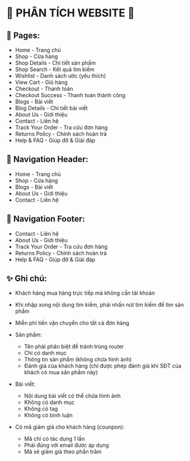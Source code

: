 # 🎉 PHÂN TÍCH WEBSITE 🎉

## 🦄 Pages:

-  Home - Trang chủ
-  Shop - Cửa hàng
-  Shop Details - Chi tiết sản phẩm
-  Shop Search - Kết quả tìm kiếm
-  Wishlist - Danh sách ước (yêu thích)
-  View Cart - Giỏ hàng
-  Checkout - Thanh toán
-  Checkout Success - Thanh toán thành công
-  Blogs - Bài viết
-  Blog Details - Chi tiết bài viết
-  About Us - Giới thiệu
-  Contact - Liên hệ
-  Track Your Order - Tra cứu đơn hàng
-  Returns Policy - Chính sách hoàn trả
-  Help & FAQ - Giúp đỡ & Giải đáp

## 🦄 Navigation Header:

-  Home - Trang chủ
-  Shop - Cửa hàng
-  Blogs - Bài viết
-  About Us - Giới thiệu
-  Contact - Liên hệ

## 🦄 Navigation Footer:

-  Contact - Liên hệ
-  About Us - Giới thiệu
-  Track Your Order - Tra cứu đơn hàng
-  Returns Policy - Chính sách hoàn trả
-  Help & FAQ - Giúp đỡ & Giải đáp

## ✨ Ghi chú:

-  Khách hàng mua hàng trực tiếp mà không cần tài khoản
-  Khi nhập xong nội dung tìm kiếm, phải nhấn nút tìm kiếm để tìm sản phẩm
-  Miễn phí tiền vận chuyển cho tất cả đơn hàng

-  Sản phẩm:

   -  Tên phải phân biệt để tránh trùng router
   -  Chỉ có danh mục
   -  Thông tin sản phẩm (không chứa hình ảnh)
   -  Đánh giá của khách hàng (chỉ được phép đánh giá khi SĐT của khách có mua sản phẩm này)

-  Bài viết:

   -  Nội dung bài viết có thể chứa hình ảnh
   -  Không có danh mục
   -  Không có tag
   -  Không có bình luận

-  Có mã giám giá cho khách hàng (counpon):

   -  Mã chỉ có tác dụng 1 lần
   -  Phải đúng với email được áp dụng
   -  Mã sẽ giảm giá theo phần trăm

